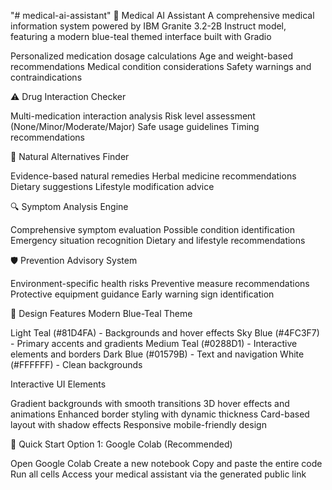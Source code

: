 "# medical-ai-assistant" 
🏥 Medical AI Assistant
A comprehensive medical information system powered by IBM Granite 3.2-2B Instruct model, featuring a modern blue-teal themed interface built with Gradio

Personalized medication dosage calculations
Age and weight-based recommendations
Medical condition considerations
Safety warnings and contraindications

⚠️ Drug Interaction Checker

Multi-medication interaction analysis
Risk level assessment (None/Minor/Moderate/Major)
Safe usage guidelines
Timing recommendations

🌿 Natural Alternatives Finder

Evidence-based natural remedies
Herbal medicine recommendations
Dietary suggestions
Lifestyle modification advice

🔍 Symptom Analysis Engine

Comprehensive symptom evaluation
Possible condition identification
Emergency situation recognition
Dietary and lifestyle recommendations

🛡️ Prevention Advisory System

Environment-specific health risks
Preventive measure recommendations
Protective equipment guidance
Early warning sign identification

🎨 Design Features
Modern Blue-Teal Theme

Light Teal (#81D4FA) - Backgrounds and hover effects
Sky Blue (#4FC3F7) - Primary accents and gradients
Medium Teal (#0288D1) - Interactive elements and borders
Dark Blue (#01579B) - Text and navigation
White (#FFFFFF) - Clean backgrounds

Interactive UI Elements

Gradient backgrounds with smooth transitions
3D hover effects and animations
Enhanced border styling with dynamic thickness
Card-based layout with shadow effects
Responsive mobile-friendly design

🚀 Quick Start
Option 1: Google Colab (Recommended)

Open Google Colab
Create a new notebook
Copy and paste the entire code
Run all cells
Access your medical assistant via the generated public link

